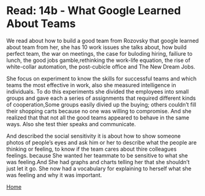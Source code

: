 # Read: 14b - What Google Learned About Teams


We read about how to build a good team from Rozovsky that google learned about team from her, she has 10 work issues she talks about, how build perfect team, the war on meetings, the case for buloding hiring, failiure to lunch, the good jobs gamble,rethinking the work-life equation, the rise of white-collar automation, the post-cubicle office and The New Dream Jobs.

She focus on experiment to know the skills for successful teams and which teams the most effective in work, also she measured intelligence in individuals. To do this experiments she divided the employees into small groups and gave each a series of assignments that required different kinds of cooperation,Some groups easily divied up the buying; others couldn’t fill their shopping carts because no one was willing to compromise. And she realized that that not all the good teams appeared to behave in the same ways. Also she test thier speaks and communicate.

And described the social sensitivity it is about how to show someone photos of people’s eyes and ask him or her to describe what the people are thinking or feeling, to know if the team cares about thire colleagues feelings. because She wanted her teammate to be sensitive to what she was feeling.And She had graphs and charts telling her that she shouldn’t just let it go. She now had a vocabulary for explaining to herself what she was feeling and why it was important. 



[Home](README.md)